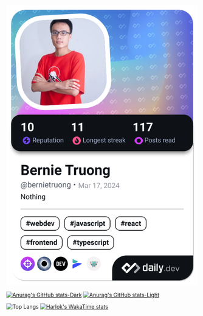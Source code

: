 <div align="center">
   <a href="https://app.daily.dev/bernietruong">
      <img src="./devcard.png" width="652" alt="Bernie Truong's Dev Card"/>
   </a>
</div>

[![Anurag's GitHub stats-Dark](https://github-readme-stats.vercel.app/api?username=i-am-truong&rank_icon=percentile&show_icons=true&theme=great-gatsby&show=reviews,discussions_started,discussions_answered,prs_merged,prs_merged_percentage#gh-dark-mode-only)](https://github.com/anuraghazra/github-readme-stats#gh-dark-mode-only)
[![Anurag's GitHub stats-Light](https://github-readme-stats.vercel.app/api?username=i-am-truong&rank_icon=percentile&show_icons=true&theme=ambient_gradient&show=reviews,discussions_started,discussions_answered,prs_merged,prs_merged_percentage#gh-light-mode-only)](https://github.com/anuraghazra/github-readme-stats#gh-light-mode-only)

![Top Langs](https://github-readme-stats.vercel.app/api/top-langs/?username=i-am-truong&layout=compact)
[![Harlok's WakaTime stats](https://github-readme-stats.vercel.app/api/wakatime?username=iamtruong&layout=compact&custom_title=Bernie%20Truong%20's%20WakaTime%20Stats)](https://github.com/anuraghazra/github-readme-stats)
